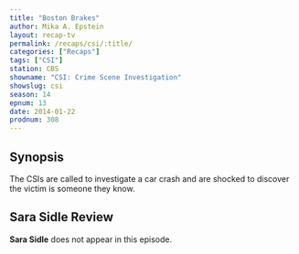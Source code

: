 ```yaml
---
title: "Boston Brakes"
author: Mika A. Epstein
layout: recap-tv
permalink: /recaps/csi/:title/
categories: ["Recaps"]
tags: ["CSI"]
station: CBS
showname: "CSI: Crime Scene Investigation"
showslug: csi
season: 14  
epnum: 13  
date: 2014-01-22
prodnum: 308  
---
```


## Synopsis

The CSIs are called to investigate a car crash and are shocked to discover the victim is someone they know.

## Sara Sidle Review

**Sara Sidle** does not appear in this episode.
